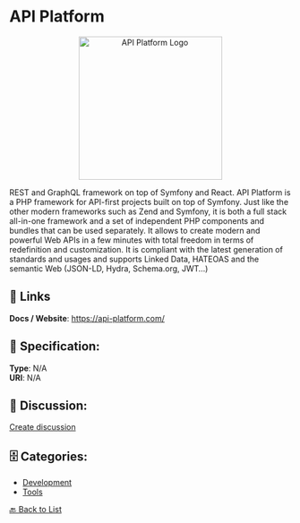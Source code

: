 # API Platform
<p align="center">
    <img width="256" src="https://raw.githubusercontent.com/apis-list/apis-list/main/apis/api-platform/logo_256x256.png" alt="API Platform Logo"/>
</p>

REST and GraphQL framework on top of Symfony and React. API Platform is a PHP framework for API-first projects built on top of Symfony.  Just like the other modern frameworks such as Zend and Symfony, it is both a full stack all-in-one framework and a set of independent PHP components and bundles that can be used separately. It allows to create modern and powerful Web APIs in a few minutes with total freedom in terms of redefinition and customization. It is compliant with the latest generation of standards and usages and supports Linked Data, HATEOAS and the semantic Web (JSON-LD, Hydra, Schema.org, JWT…)

##  🔗 Links
**Docs / Website**: https://api-platform.com/

## 🧬 Specification:
**Type**: N/A  
**URI**: N/A

## 💬 Discussion:
[Create discussion](https://github.com/apis-list/apis-list/discussions/new)

## 🗄️ Categories:
- [Development](https://github.com/apis-list/apis-list#development)
- [Tools](https://github.com/apis-list/apis-list#tools)




[🔙 Back to List](https://github.com/apis-list/apis-list)
